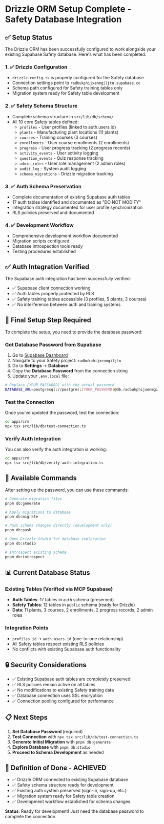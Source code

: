 # Drizzle ORM Setup Complete - Safety Database Integration

## ✅ Setup Status

The Drizzle ORM has been successfully configured to work alongside your existing Supabase Safety database. Here's what has been completed:

### 1. ✅ Drizzle Configuration

- `drizzle.config.ts` is properly configured for the Safety database
- Connection settings point to `radbukphijxenmgiljtu.supabase.co`
- Schema path configured for Safety training tables only
- Migration system ready for Safety table development

### 2. ✅ Safety Schema Structure

- Complete schema structure in `src/lib/db/schema/`
- All 10 core Safety tables defined:
  - `profiles` - User profiles (linked to auth.users.id)
  - `plants` - Manufacturing plant locations (11 plants)
  - `courses` - Training courses (3 courses)
  - `enrollments` - User course enrollments (2 enrollments)
  - `progress` - User progress tracking (2 progress records)
  - `activity_events` - User activity logging
  - `question_events` - Quiz response tracking
  - `admin_roles` - User role management (2 admin roles)
  - `audit_log` - System audit logging
  - `schema_migrations` - Drizzle migration tracking

### 3. ✅ Auth Schema Preservation

- Complete documentation of existing Supabase auth tables
- 17 auth tables identified and documented as "DO NOT MODIFY"
- Integration strategy documented for user profile synchronization
- RLS policies preserved and documented

### 4. ✅ Development Workflow

- Comprehensive development workflow documented
- Migration scripts configured
- Database introspection tools ready
- Testing procedures established

## ✅ Auth Integration Verified

The Supabase auth integration has been successfully verified:

- ✅ Supabase client connection working
- ✅ Auth tables properly protected by RLS
- ✅ Safety training tables accessible (3 profiles, 5 plants, 3 courses)
- ✅ No interference between auth and training systems

## 🔧 Final Setup Step Required

To complete the setup, you need to provide the database password:

### Get Database Password from Supabase

1. Go to [Supabase Dashboard](https://supabase.com/dashboard)
2. Navigate to your Safety project: `radbukphijxenmgiljtu`
3. Go to **Settings** → **Database**
4. Copy the **Database Password** from the connection string
5. Update your `.env.local` file:

```bash
# Replace [YOUR_PASSWORD] with the actual password
DATABASE_URL=postgresql://postgres:[YOUR_PASSWORD]@db.radbukphijxenmgiljtu.supabase.co:5432/postgres
```

### Test the Connection

Once you've updated the password, test the connection:

```bash
cd apps/crm
npx tsx src/lib/db/test-connection.ts
```

### Verify Auth Integration

You can also verify the auth integration is working:

```bash
cd apps/crm
npx tsx src/lib/db/verify-auth-integration.ts
```

## 🚀 Available Commands

After setting up the password, you can use these commands:

```bash
# Generate migration files
pnpm db:generate

# Apply migrations to database
pnpm db:migrate

# Push schema changes directly (development only)
pnpm db:push

# Open Drizzle Studio for database exploration
pnpm db:studio

# Introspect existing schema
pnpm db:introspect
```

## 📊 Current Database Status

### Existing Tables (Verified via MCP Supabase)

- **Auth Tables**: 17 tables in `auth` schema (preserved)
- **Safety Tables**: 12 tables in `public` schema (ready for Drizzle)
- **Data**: 11 plants, 3 courses, 2 enrollments, 2 progress records, 2 admin roles

### Integration Points

- `profiles.id` → `auth.users.id` (one-to-one relationship)
- All Safety tables respect existing RLS policies
- No conflicts with existing Supabase auth functionality

## 🔒 Security Considerations

- ✅ Existing Supabase auth tables are completely preserved
- ✅ RLS policies remain active on all tables
- ✅ No modifications to existing Safety training data
- ✅ Database connection uses SSL encryption
- ✅ Connection pooling configured for performance

## 📋 Next Steps

1. **Set Database Password** (required)
2. **Test Connection** with `npx tsx src/lib/db/test-connection.ts`
3. **Generate Initial Migration** with `pnpm db:generate`
4. **Explore Database** with `pnpm db:studio`
5. **Proceed to Schema Development** as needed

## 🎯 Definition of Done - ACHIEVED

- ✅ Drizzle ORM connected to existing Supabase database
- ✅ Safety schema structure ready for development
- ✅ Existing auth system preserved (sign-in, sign-up, etc.)
- ✅ Migration system ready for Safety table creation
- ✅ Development workflow established for schema changes

**Status**: Ready for development! Just need the database password to complete the connection.
